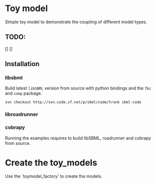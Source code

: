# Toy model
Simple toy model to demonstrate the coupling of different model types.

## TODO:
[]
[]

## Installation
### libsbml
Build latest `libSBML` version from source with python bindings and the `fbc` and `comp` package.
```
svn checkout http://svn.code.sf.net/p/sbml/code/trunk sbml-code
```
### libroadrunner


### cobrapy

Running the examples requires to build libSBML, roadrunner and cobrapy from source.


# Create the toy_models
Use the `toymodel_factory' to create the models.